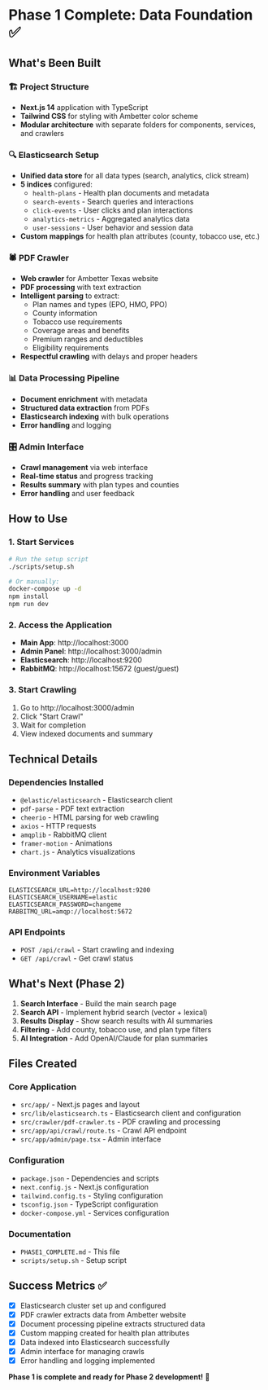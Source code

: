# Phase 1 Complete: Data Foundation ✅

## What's Been Built

### 🏗️ Project Structure
- **Next.js 14** application with TypeScript
- **Tailwind CSS** for styling with Ambetter color scheme
- **Modular architecture** with separate folders for components, services, and crawlers

### 🔍 Elasticsearch Setup
- **Unified data store** for all data types (search, analytics, click stream)
- **5 indices** configured:
  - `health-plans` - Health plan documents and metadata
  - `search-events` - Search queries and interactions
  - `click-events` - User clicks and plan interactions
  - `analytics-metrics` - Aggregated analytics data
  - `user-sessions` - User behavior and session data
- **Custom mappings** for health plan attributes (county, tobacco use, etc.)

### 🕷️ PDF Crawler
- **Web crawler** for Ambetter Texas website
- **PDF processing** with text extraction
- **Intelligent parsing** to extract:
  - Plan names and types (EPO, HMO, PPO)
  - County information
  - Tobacco use requirements
  - Coverage areas and benefits
  - Premium ranges and deductibles
  - Eligibility requirements
- **Respectful crawling** with delays and proper headers

### 📊 Data Processing Pipeline
- **Document enrichment** with metadata
- **Structured data extraction** from PDFs
- **Elasticsearch indexing** with bulk operations
- **Error handling** and logging

### 🎛️ Admin Interface
- **Crawl management** via web interface
- **Real-time status** and progress tracking
- **Results summary** with plan types and counties
- **Error handling** and user feedback

## How to Use

### 1. Start Services
```bash
# Run the setup script
./scripts/setup.sh

# Or manually:
docker-compose up -d
npm install
npm run dev
```

### 2. Access the Application
- **Main App**: http://localhost:3000
- **Admin Panel**: http://localhost:3000/admin
- **Elasticsearch**: http://localhost:9200
- **RabbitMQ**: http://localhost:15672 (guest/guest)

### 3. Start Crawling
1. Go to http://localhost:3000/admin
2. Click "Start Crawl"
3. Wait for completion
4. View indexed documents and summary

## Technical Details

### Dependencies Installed
- `@elastic/elasticsearch` - Elasticsearch client
- `pdf-parse` - PDF text extraction
- `cheerio` - HTML parsing for web crawling
- `axios` - HTTP requests
- `amqplib` - RabbitMQ client
- `framer-motion` - Animations
- `chart.js` - Analytics visualizations

### Environment Variables
```env
ELASTICSEARCH_URL=http://localhost:9200
ELASTICSEARCH_USERNAME=elastic
ELASTICSEARCH_PASSWORD=changeme
RABBITMQ_URL=amqp://localhost:5672
```

### API Endpoints
- `POST /api/crawl` - Start crawling and indexing
- `GET /api/crawl` - Get crawl status

## What's Next (Phase 2)

1. **Search Interface** - Build the main search page
2. **Search API** - Implement hybrid search (vector + lexical)
3. **Results Display** - Show search results with AI summaries
4. **Filtering** - Add county, tobacco use, and plan type filters
5. **AI Integration** - Add OpenAI/Claude for plan summaries

## Files Created

### Core Application
- `src/app/` - Next.js pages and layout
- `src/lib/elasticsearch.ts` - Elasticsearch client and configuration
- `src/crawler/pdf-crawler.ts` - PDF crawling and processing
- `src/app/api/crawl/route.ts` - Crawl API endpoint
- `src/app/admin/page.tsx` - Admin interface

### Configuration
- `package.json` - Dependencies and scripts
- `next.config.js` - Next.js configuration
- `tailwind.config.ts` - Styling configuration
- `tsconfig.json` - TypeScript configuration
- `docker-compose.yml` - Services configuration

### Documentation
- `PHASE1_COMPLETE.md` - This file
- `scripts/setup.sh` - Setup script

## Success Metrics ✅

- [x] Elasticsearch cluster set up and configured
- [x] PDF crawler extracts data from Ambetter website
- [x] Document processing pipeline extracts structured data
- [x] Custom mapping created for health plan attributes
- [x] Data indexed into Elasticsearch successfully
- [x] Admin interface for managing crawls
- [x] Error handling and logging implemented

**Phase 1 is complete and ready for Phase 2 development!** 🎉
